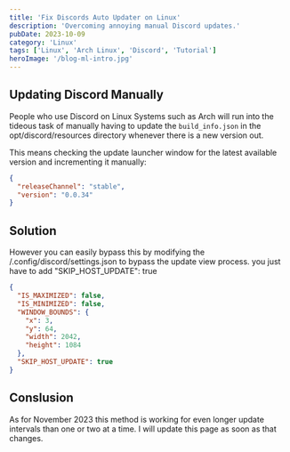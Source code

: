 ```yaml
---
title: 'Fix Discords Auto Updater on Linux'
description: 'Overcoming annoying manual Discord updates.'
pubDate: 2023-10-09
category: 'Linux'
tags: ['Linux', 'Arch Linux', 'Discord', 'Tutorial']
heroImage: '/blog-ml-intro.jpg'
---
```


## Updating Discord Manually

People who use Discord on Linux Systems such as Arch will run into the tideous task of manually having to update the `build_info.json` in the opt/discord/resources directory whenever there is a new version out.

This means checking the update launcher window for the latest available version and incrementing it manually:

```json
{
  "releaseChannel": "stable",
  "version": "0.0.34"
}
```

## Solution

However you can easily bypass this by modifying the /.config/discord/settings.json to bypass the update view process.
you just have to add "SKIP_HOST_UPDATE": true

```json
{
  "IS_MAXIMIZED": false,
  "IS_MINIMIZED": false,
  "WINDOW_BOUNDS": {
    "x": 3,
    "y": 64,
    "width": 2042,
    "height": 1084
  },
  "SKIP_HOST_UPDATE": true
}

```

## Conslusion

As for November 2023 this method is working for even longer update intervals than one or two at a time. I will update this page as soon as that changes.
